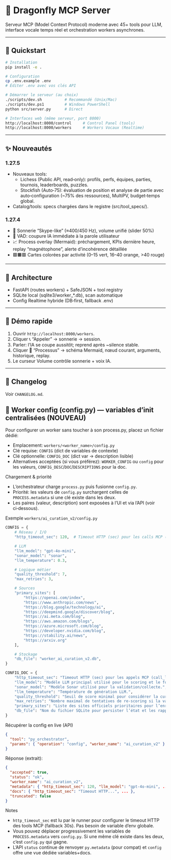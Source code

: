# 🐉 Dragonfly MCP Server

Serveur MCP (Model Context Protocol) moderne avec 45+ tools pour LLM, interface vocale temps réel et orchestration workers asynchrones.

---

## 🚀 Quickstart

```bash
# Installation
pip install -e .

# Configuration
cp .env.example .env
# Éditer .env avec vos clés API

# Démarrer le serveur (au choix)
./scripts/dev.sh          # Recommandé (Unix/Mac)
./scripts/dev.ps1         # Windows PowerShell
python src/server.py      # Direct

# Interfaces web (même serveur, port 8000)
http://localhost:8000/control     # Control Panel (tools)
http://localhost:8000/workers     # Workers Vocaux (Realtime)
```

---

## ✨ Nouveautés

### 1.27.5
- Nouveaux tools:
  - Lichess (Public API, read‑only): profils, perfs, équipes, parties, tournois, leaderboards, puzzles.
  - Stockfish (Auto‑75): évaluation de position et analyse de partie avec auto‑configuration (~75% des ressources), MultiPV, budget‑temps global.
- Catalog/tools: specs chargées dans le registre (src/tool_specs/).

### 1.27.4
- 🔔 Sonnerie “Skype-like” (≈400/450 Hz), volume unifié (slider 50%)
- 🧠 VAD: coupure IA immédiate à la parole utilisateur
- 📈 Process overlay (Mermaid): préchargement, KPIs dernière heure, replay “magnétophone”, alerte d’incohérence détaillée
- 🟩🟧🟥 Cartes colorées par activité (0–15 vert, 16–40 orange, >40 rouge)

---

## 🧩 Architecture
- FastAPI (routes workers) + SafeJSON + tool registry
- SQLite local (sqlite3/worker_*.db), scan automatique
- Config Realtime hybride (DB‑first, fallback .env)

---

## 🧪 Démo rapide
1. Ouvrir `http://localhost:8000/workers`.
2. Cliquer 📞 “Appeler” → sonnerie → session.
3. Parler: l’IA se coupe aussitôt; reprend après ~silence stable.
4. Cliquer 🧭 “Processus” → schéma Mermaid, nœud courant, arguments, historique, replay.
5. Le curseur Volume contrôle sonnerie + voix IA.

---

## 📝 Changelog
Voir `CHANGELOG.md`.


## 🧩 Worker config (config.py) — variables d’init centralisées (NOUVEAU)

Pour configurer un worker sans toucher à son process.py, placez un fichier dédié:

- Emplacement: `workers/<worker_name>/config.py`
- Clé requise: `CONFIG` (dict de variables de contexte)
- Clé optionnelle: `CONFIG_DOC` (dict var → description lisible)
- Alternatives acceptées (si vous préférez): `WORKER_CONFIG` ou `config` pour les valeurs, `CONFIG_DESC`/`DOC`/`DESCRIPTIONS` pour la doc.

Chargement & priorité
- L’orchestrateur charge `process.py` puis fusionne `config.py`.
- Priorité: les valeurs de `config.py` surchargent celles de `PROCESS.metadata` si une clé existe dans les deux.
- Les paires (valeur, description) sont exposées à l’UI et via l’API (voir ci‑dessous).

Exemple `workers/ai_curation_v2/config.py`
```python
CONFIG = {
    # Réseau / I/O
    "http_timeout_sec": 120,  # Timeout HTTP (sec) pour les calls MCP (ex: call_llm)

    # LLM
    "llm_model": "gpt-4o-mini",
    "sonar_model": "sonar",
    "llm_temperature": 0.3,

    # Logique métier
    "quality_threshold": 7,
    "max_retries": 3,

    # Sources
    "primary_sites": [
        "https://openai.com/index",
        "https://www.anthropic.com/news",
        "https://blog.google/technology/ai",
        "https://deepmind.google/discover/blog",
        "https://ai.meta.com/blog",
        "https://aws.amazon.com/blogs",
        "https://azure.microsoft.com/blog",
        "https://developer.nvidia.com/blog",
        "https://stability.ai/news",
        "https://arxiv.org"
    ],

    # Stockage
    "db_file": "worker_ai_curation_v2.db",
}

CONFIG_DOC = {
    "http_timeout_sec": "Timeout HTTP (sec) pour les appels MCP (call_llm, etc.). Défaut 30s.",
    "llm_model": "Modèle LLM principal utilisé pour le scoring et le formatage du rapport.",
    "sonar_model": "Modèle Sonar utilisé pour la validation/collecte.",
    "llm_temperature": "Température de génération LLM.",
    "quality_threshold": "Seuil de score minimal pour considérer la curation satisfaisante.",
    "max_retries": "Nombre maximal de tentatives de re‑scoring si la validation échoue.",
    "primary_sites": "Liste des sites officiels prioritaires pour l’enrichissement/validation.",
    "db_file": "Nom du fichier SQLite pour persister l’état et les rapports.",
}
```

Récupérer la config en live (API)
```json
{
  "tool": "py_orchestrator",
  "params": { "operation": "config", "worker_name": "ai_curation_v2" }
}
```
Réponse (extrait):
```json
{
  "accepted": true,
  "status": "ok",
  "worker_name": "ai_curation_v2",
  "metadata": { "http_timeout_sec": 120, "llm_model": "gpt-4o-mini", ... },
  "docs": { "http_timeout_sec": "Timeout HTTP...", ... },
  "truncated": false
}
```

Notes
- `http_timeout_sec` est lu par le runner pour configurer le timeout HTTP des tools MCP (fallback 30s). Pas besoin de variable d’env globale.
- Vous pouvez déplacer progressivement les variables de `PROCESS.metadata` vers `config.py`. Si une même clé existe dans les deux, c’est `config.py` qui gagne.
- L’API `status` continue de renvoyer `py.metadata` (pour compat) et `config` offre une vue dédiée variables+docs.
